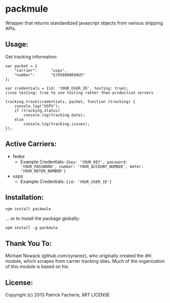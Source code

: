 # packmule
Wrapper that returns standardized javascript objects from various shipping APIs.

## Usage:
Get tracking information:

    var packet = {
        "carrier":      "usps",
        "number":       "EJ958088694US"
    };

    var credentials = {id: 'YOUR_USER_ID', testing: true};
    //use testing: true to use testing rather than production servers

    tracking.track(credentials, packet, function (tracking) {
        console.log("USPS");
        if (tracking.status)
            console.log(tracking.data); 
        else
            console.log(tracking.issues);
    });

## Active Carriers:

* fedex
  * Example Credentials:
    `{key: 'YOUR_KEY', password: 'YOUR_PASSWORD', number: 'YOUR_ACCOUNT_NUMBER', meter: 'YOUR_METER_NUMBER'}`
* usps
  * Example Credentials:
    `{id: 'YOUR_USER_ID'}`

## Installation:
`npm install packmule`

... or to install the package globally:

`npm install -g packmule`

## Thank You To:
Michael Nowack (github.com/syranez), who originally created the dhl module, which scrapes from carrier tracking sites. Much of the organization of this module is based on his.

## License:
Copyright (c) 2013 Patrick Facheris, MIT LICENSE
